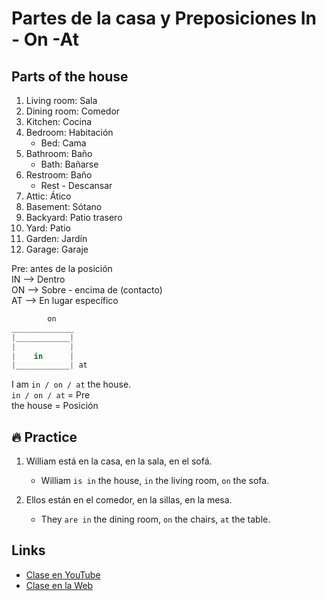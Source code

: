 # Partes de la casa y Preposiciones In - On -At

## Parts of the house

1. Living room: Sala
2. Dining room: Comedor
3. Kitchen: Cocina
4. Bedroom: Habitación
	- Bed: Cama
5. Bathroom: Baño
	- Bath: Bañarse
6. Restroom: Baño
	- Rest - Descansar
7. Attic: Ático
8. Basement: Sótano
9. Backyard: Patio trasero
10. Yard: Patio
11. Garden: Jardín
12. Garage: Garaje

Pre: antes de la posición   
IN --> Dentro   
ON --> Sobre - encima de (contacto)   
AT --> En lugar específico

```js
		on
______________
|____________|
|            |
|    in      |
|____________| at  
```

I am `in / on / at` the house.   
`in / on / at` = Pre   
the house = Posición 

## 🔥 Practice

1. William está en la casa, en la sala, en el sofá.
	- William `is in` the house, `in` the living room, `on` the sofa.

2. Ellos están en el comedor, en la sillas, en la mesa.
	- They `are in` the dining room, `on` the chairs, `at` the table.

## Links

- [Clase en YouTube](https://www.youtube.com/watch?v=ozpZ67NKgaI&list=PLgrNDDl9MxYmUmf19zPiljdg8FKIRmP78&index=2)
- [Clase en la Web](https://www.pacho8a.com/ingl%C3%A9s/curso-ingl%C3%A9s-desde-cero/lecci%C3%B3n-2/)
